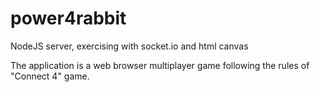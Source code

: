 # power4rabbit
NodeJS server, exercising with socket.io and html canvas

The application is a web browser multiplayer game following the rules of "Connect 4" game.
